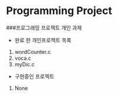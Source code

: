 # Programming Project
###프로그래밍 프로젝트 개인 과제
- 완료 한 개인프로젝트 목록

1. wordCounter.c
2. voca.c
3. myDic.c

- 구현중인 프로젝트

1. None
